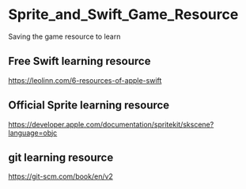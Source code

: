 # Sprite_and_Swift_Game_Resource
Saving the game resource to learn

## Free Swift learning resource
https://leolinn.com/6-resources-of-apple-swift

## Official Sprite learning resource
https://developer.apple.com/documentation/spritekit/skscene?language=objc

## git learning resource
https://git-scm.com/book/en/v2
